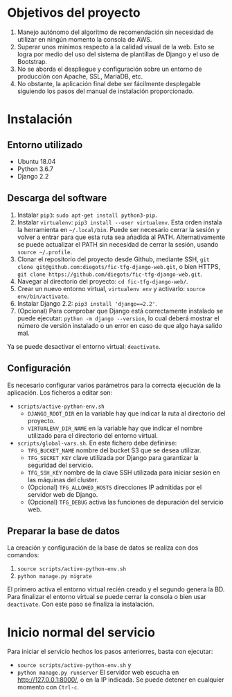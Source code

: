 # Objetivos del proyecto

1. Manejo autónomo del algoritmo de recomendación sin necesidad de utilizar en ningún momento la consola de AWS.
2. Superar unos mínimos respecto a la calidad visual de la web. Esto se logra por medio del uso del sistema de plantillas de Django y el uso de Bootstrap.
3. No se aborda el despliegue y configuración sobre un entorno de producción con Apache, SSL, MariaDB, etc.
5. No obstante, la aplicación final debe ser fácilmente desplegable siguiendo los pasos del manual de instalación proporcionado.

# Instalación

## Entorno utilizado
- Ubuntu 18.04
- Python 3.6.7
- Django 2.2

## Descarga del software
1. Instalar ```pip3```: ```sudo apt-get install python3-pip```.
2. Instalar ```virtualenv```: ```pip3 install --user virtualenv```. Esta orden instala la herramienta en ```~/.local/bin```. Puede ser necesario cerrar la sesión y volver a entrar para que esta ruta sea añadida al PATH. Alternativamente se puede actualizar el PATH sin necesidad de cerrar la sesión, usando ```source ~/.profile```.
3. Clonar el repositorio del proyecto desde Github, mediante SSH, ```git clone git@github.com:diegots/fic-tfg-django-web.git```, o bien HTTPS, ```git clone https://github.com/diegots/fic-tfg-django-web.git```.
4. Navegar al directorio del proyecto: ```cd fic-tfg-django-web/```.
5. Crear un nuevo entorno virtual, ```virtualenv env``` y activarlo: ```source env/bin/activate```.
6. Instalar Django 2.2: ```pip3 install 'django==2.2'```.
7. (Opcional) Para comprobar que Django está correctamente instalado se puede ejecutar: ```python -m django --version```, lo cual deberá mostrar el número de versión instalado o un error en caso de que algo haya salido mal.

Ya se puede desactivar el entorno virtual: ```deactivate```.

## Configuración
Es necesario configurar varios parámetros para la correcta ejecución de la aplicación. Los ficheros a editar son:
- ```scripts/active-python-env.sh```
    - ```DJANGO_ROOT_DIR``` en la variable  hay que indicar la ruta al directorio del proyecto. 
    - ```VIRTUALENV_DIR_NAME``` en la variable  hay que indicar el nombre utilizado para el directorio del entorno virtual.
- ```scripts/global-vars.sh```. En este fichero debe definirse:
    - ```TFG_BUCKET_NAME``` nombre del bucket S3 que se desea utilizar.
    - ```TFG_SECRET_KEY``` clave utilizada por Django para garantizar la seguridad del servicio.
    - ```TFG_SSH_KEY``` nombre de la clave SSH utilizada para iniciar sesión en las máquinas del cluster.
    - (Opcional) ```TFG_ALLOWED_HOSTS``` direcciones IP admitidas por el servidor web de Django.
    - (Opcional) ```TFG_DEBUG``` activa las funciones de depuración del servicio web.

## Preparar la base de datos
La creación y configuración de la base de datos se realiza con dos comandos:
1. ```source scripts/active-python-env.sh```
2. ```python manage.py migrate```

El primero activa el entorno virtual recién creado y el segundo genera la BD. Para finalizar el entorno virtual se puede cerrar la consola o bien usar ```deactivate```. Con este paso se finaliza la instalación.

# Inicio normal del servicio
Para iniciar el servicio hechos los pasos anteriorres, basta con ejecutar:
- ```source scripts/active-python-env.sh``` y
- ```python manage.py runserver```
El servidor web escucha en <http://127.0.0.1:8000/>, o en la IP indicada. Se puede detener en cualquier momento con ```Ctrl-c```.
